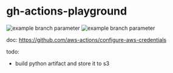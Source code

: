 # gh-actions-playground

![example branch parameter](https://github.com/konkerama/gh-actions-playground/actions/workflows/cicd.yml/badge.svg?branch=main)
![example branch parameter](https://github.com/konkerama/gh-actions-playground/actions/workflows/cicd.yml/badge.svg?branch=dev)


doc: https://github.com/aws-actions/configure-aws-credentials

todo:
- build python artifact and store it to s3